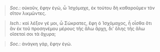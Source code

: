 

>  *Soc.*: οὐκοῦν, ἔφην ἐγώ, ὦ Ἰσχόμαχε, ἐκ τούτου δὴ καθαροῦμεν τὸν σῖτον λικμῶντες.



>  *Isch.*: καὶ λέξον γέ μοι, ὦ Σώκρατες, ἔφη ὁ Ἰσχόμαχος, ἦ οἶσθα ὅτι ἂν ἐκ τοῦ προσηνέμου μέρους τῆς ἅλω ἄρχῃ, δι' ὅλης τῆς ἅλω οἴσεταί σοι τὰ ἄχυρα;



>  *Soc.*: ἀνάγκη γάρ, ἔφην ἐγώ.